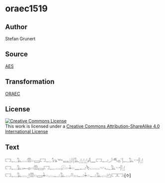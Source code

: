 # oraec1519

## Author

Stefan Grunert

## Source

[AES](https://github.com/simondschweitzer/aes)

## Transformation

[ORAEC](https://oraec.github.io/)

## License

<a rel="license" href="http://creativecommons.org/licenses/by-sa/4.0/"><img alt="Creative Commons License" style="border-width:0" src="https://i.creativecommons.org/l/by-sa/4.0/88x31.png" /></a><br />This work is licensed under a <a rel="license" href="http://creativecommons.org/licenses/by-sa/4.0/">Creative Commons Attribution-ShareAlike 4.0 International License</a>

## Text

𓉐𓉻𓅓𓂋𓏃𓏏𓈙𓉐𓉻𓃥𓆝𓈘𓐣𓌃𓐪𓅓𓊨𓊨𓊨𓀻𓈖𓉐𓂝𓌳𓄪𓐍𓊹𓉻𓅓𓎡𓋴𓊨<br>
𓉐𓉻𓅓𓆱𓐍𓏏𓏃𓈙𓉐𓉻𓂋𓋨𓏏𓇓𓏏𓈖𓂝𓌸𓂋𓂋𓎟𓆑𓅓𓎡𓋴𓊨<br>
𓉐𓉻𓅓𓂋𓊨𓏃𓏏𓈙𓇓𓏏𓐙𓂝𓅓𓂋𓌨𓏥𓂝𓇓𓏏𓂝𓅓𓂋𓂚𓉐𓉐𓏤[⯑]<br>

